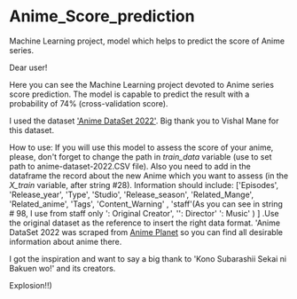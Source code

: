 # Anime_Score_prediction
Machine Learning project, model which helps to predict the score of Anime series.

Dear user!

Here you can see the Machine Learning project devoted to Anime series score prediction. The model is capable to predict the result with a probability of 74% (cross-validation score).

I used the dataset ['Anime DataSet 2022'](https://www.kaggle.com/datasets/vishalmane10/anime-dataset-2022). Big thank you to Vishal Mane for this dataset.

How to use:
If you will use this model to assess the score of your anime, please, don't forget to change the path in _train_data_ variable (use to set path to anime-dataset-2022.CSV file). 
Also you need to add in the dataframe the record about the new Anime which you want to assess (in the _X_train_ variable, after string #28). 
Information should include: ['Episodes', 'Release_year', 'Type', 'Studio', 'Release_season', 'Related_Mange', 'Related_anime', 'Tags', 'Content_Warning' , 'staff'(As you can see in string # 98, I use from staff only ': Original Creator',  '': Director'  ': Music' ) ] .Use the original dataset as the reference to insert the right data format. 'Anime DataSet 2022 was scraped from [Anime Planet](https://www.anime-planet.com/) so you can find all desirable information about anime there.

I got the inspiration and want to say a big thank to  'Kono Subarashii Sekai ni Bakuen wo!' and its creators.

Explosion!!)
